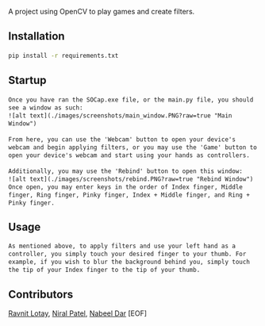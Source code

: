 A project using OpenCV to play games and create filters.

## Installation

```bash
pip install -r requirements.txt
```

## Startup

    Once you have ran the SOCap.exe file, or the main.py file, you should see a window as such:
    ![alt text](./images/screenshots/main_window.PNG?raw=true "Main Window")

    From here, you can use the 'Webcam' button to open your device's webcam and begin applying filters, or you may use the 'Game' button to open your device's webcam and start using your hands as controllers.

    Additionally, you may use the 'Rebind' button to open this window:
    ![alt text](./images/screenshots/rebind.PNG?raw=true "Rebind Window")
    Once open, you may enter keys in the order of Index finger, Middle finger, Ring finger, Pinky finger, Index + Middle finger, and Ring + Pinky finger.

## Usage
    
    As mentioned above, to apply filters and use your left hand as a controller, you simply touch your desired finger to your thumb. For example, if you wish to blur the background behind you, simply touch the tip of your Index finger to the tip of your thumb.

## Contributors

[Ravnit Lotay](https://github.com/Ravnit202), [Niral Patel](https://github.com/niralpatel02), [Nabeel Dar](https://github.com/NabeelDar)
[EOF]